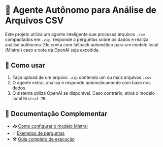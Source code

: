 # 🤖 Agente Autônomo para Análise de Arquivos CSV

Este projeto utiliza um agente inteligente que processa arquivos `.csv` compactados em `.zip`, responde a perguntas sobre os dados e realiza análise autônoma. Ele conta com fallback automático para um modelo local (Mistral) caso a cota da OpenAI seja excedida.

## 🚀 Como usar

1. Faça upload de um arquivo `.zip` contendo um ou mais arquivos `.csv`.
2. O agente extrai, analisa e responde automaticamente com base nos dados.
3. O sistema utiliza OpenAI se disponível. Caso contrário, ativa o modelo local `Mistral-7B`.

## 🔗 Documentação Complementar

- 📥 [Como configurar o modelo Mistral](docs/instalacao_modelo.md)
- 💡 [Exemplos de perguntas](docs/perguntas_exemplo.md)
- 🛠️ [Guia completo de execução](docs/guia_rapido.md)
